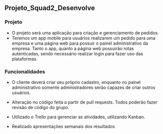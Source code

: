 ﻿## Projeto_Squad2_Desenvolve

### Projeto
* O projeto será uma aplicação para criação e gerenciamento de pedidos.
* Teremos um app mobile para usuários realizarem um pedido para uma empresa e uma página web para possuir o painel administrativo da empresa.
Tanto o app, quanto a página web possuirão rotas autenticadas, sendo necessário realizar login para fazer uso das plataformas.

### Funcionalidades
* O cliente deverá criar seu próprio cadastro, enquanto no painel administrativo somente administradores serão capazes de criar outros usuários.
* Alteração no código feita a partir de pull requests.
Todos poderão fazer revisão de código do grupo.


* Utilizado o Trello para gerenciar as atividades, utilizando Kanban.
* Realizado apresentações semanais dos resultados


